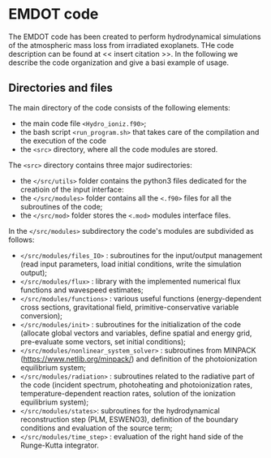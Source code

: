 # EMDOT code

The EMDOT code has been created to perform hydrodynamical simulations of the atmospheric mass loss from irradiated exoplanets. THe code description can be found at << insert citation >>. In the following we describe the code organization and give a basi example of usage.

## Directories and files

The main directory of the code consists of the following elements:
* the main code file `<Hydro_ioniz.f90>`;
* the bash script `<run_program.sh>` that takes care of the compilation and the execution of the code
* the `<src>` directory, where all the code modules are stored.

The `<src>` directory contains three major sudirectories:
* the `</src/utils>` folder contains the python3 files dedicated for the creatioin of the input interface:
* the `</src/modules>` folder contains all the `<.f90>` files for all the subroutines of the code;
* the `</src/mod>` folder stores the `<.mod>` modules interface files.

In the `</src/modules>` subdirectory the code's modules are subdivided as follows:
* `</src/modules/files_IO>` : subroutines for the input/output management (read input parameters, load initial conditions, write the simulation output);
* `</src/modules/flux>` : library with the implemented numerical flux functions and wavespeed estimates;
* `</src/modules/functions>` : various useful functions (energy-dependent cross sections, gravitational field, primitive-conservative variable conversion);
* `</src/modules/init>` : subroutines for the initialization of the code (allocate global vectors and variables, define spatial and energy grid, pre-evaluate some vectors, set initial conditions);
* `</src/modules/nonlinear_system_solver>` : subroutines from MINPACK (https://www.netlib.org/minpack/) and definition of the photoionization equilibrium system;
* `</src/modules/radiation>` : subroutines related to the radiative part of the code (incident spectrum, photoheating and photoionization rates, temperature-dependent reaction rates, solution of the ionization equilibrium system);
* `</src/modules/states>`: subroutines for the hydrodynamical reconstruction step (PLM, ESWENO3), definition of the boundary conditions and evaluation of the source term;
* `</src/modules/time_step>` : evaluation of the right hand side of the Runge-Kutta integrator.



